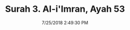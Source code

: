 ---
title       : "Surah 3. Al-i'Imran, Ayah 53"
date        : 7/25/2018 2:49:30 PM
draft       : false
type        : "quran"
layout      : "compare"
BookCode    : "CMP"
SurahNumber : "3"
AyahNumber  : "53"
TotalAyah   : "200"
---